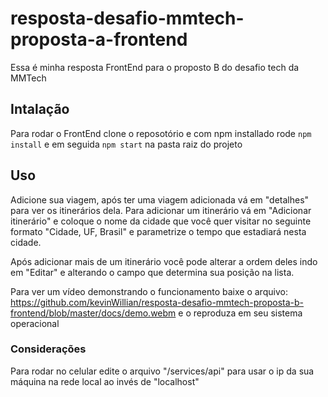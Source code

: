 # resposta-desafio-mmtech-proposta-a-frontend
Essa é minha resposta FrontEnd para o proposto B do desafio tech da MMTech

## Intalação

Para rodar o FrontEnd clone o reposotório e com npm installado rode `npm install` e em seguida `npm start` na pasta raiz do projeto

## Uso
 Adicione sua viagem, após ter uma viagem adicionada vá em "detalhes" para ver os itinerários dela. Para adicionar um itinerário vá em "Adicionar itinerário" e coloque o nome da cidade que você quer visitar no seguinte formato "Cidade, UF, Brasil" e parametrize o tempo que estadiará nesta cidade.

 Após adicionar mais de um itinerário você pode alterar a ordem deles indo em "Editar" e alterando o campo que determina sua posição na lista.

 Para ver um vídeo demonstrando o funcionamento baixe o arquivo: https://github.com/kevinWillian/resposta-desafio-mmtech-proposta-b-frontend/blob/master/docs/demo.webm e o reproduza em seu sistema operacional

 ### Considerações

 Para rodar no celular edite o arquivo "/services/api" para usar o ip da sua máquina na rede local ao invés de "localhost"
